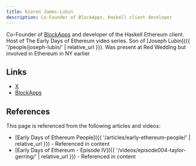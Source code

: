 ```yaml
---
title: Kieren James-Lubin
description: Co-Founder of BlockApps, Haskell client developer
---
```



Co-Founder of [BlockApps](https://blockapps.net) and developer of the Haskell Ethereum client. Host of The Early Days of Ethereum video series.  Son of [Joseph Lubin]({{ '/people/joseph-lubin/' | relative_url }}).  Was present at Red Wedding but involved in Ethereum in NY earlier

## Links

- [X](https://x.com/kjameslubin)
- [BlockApps](https://blockapps.net)

## References

This page is referenced from the following articles and videos:

- [Early Days of Ethereum People]({{ '/articles/early-ethereum-people/' | relative_url }}) - Referenced in content
- [Early Days of Ethereum - Episode IV]({{ '/videos/episode004-taylor-gerring/' | relative_url }}) - Referenced in content
